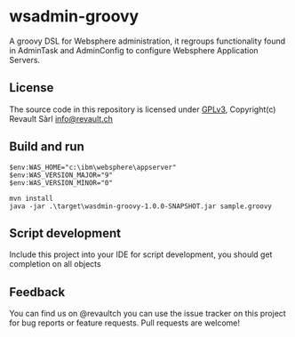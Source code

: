 # wsadmin-groovy

A groovy DSL for Websphere administration, it regroups functionality found in AdminTask and AdminConfig
to configure Websphere Application Servers.

## License
The source code in this repository is licensed under [GPLv3](LICENSE.md), Copyright(c) Revault Sàrl <info@revault.ch>

## Build and run
```
$env:WAS_HOME="c:\ibm\websphere\appserver"
$env:WAS_VERSION_MAJOR="9"
$env:WAS_VERSION_MINOR="0"

mvn install
java -jar .\target\wasdmin-groovy-1.0.0-SNAPSHOT.jar sample.groovy
```

## Script development
Include this project into your IDE for script development, you should get completion on all objects


## Feedback
You can find us on @revaultch you can use the issue tracker on this project for bug reports or feature requests.
Pull requests are welcome!


